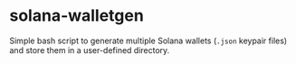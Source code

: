# solana-walletgen
Simple bash script to generate multiple Solana wallets (`.json` keypair files) and store them in a user-defined directory.
